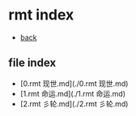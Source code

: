 # rmt index

- [back](./../编号_index.md)

## file index

- [0.rmt 现世.md](./0.rmt 现世.md)
- [1.rmt 命运.md](./1.rmt 命运.md)
- [2.rmt 彡轮.md](./2.rmt 彡轮.md)
